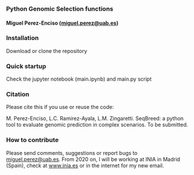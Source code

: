 ### Python Genomic Selection functions
#### Miguel Perez-Enciso (miguel.perez@uab.es)

### Installation

Download or clone the repository

### Quick startup
Check the jupyter notebook (main.ipynb) and main.py script

### Citation
Please cite this if you use or reuse the code:

M. Perez-Enciso, L.C. Ramirez-Ayala,  L.M. Zingaretti. 
SeqBreed: a python tool to evaluate genomic prediction in complex scenarios.
To be submitted.

### How to contribute
Please send comments, suggestions or report bugs to miguel.perez@uab.es. From 2020 on, I will be working at
INIA in Madrid (Spain), check at www.inia.es or in the internet for my new email.